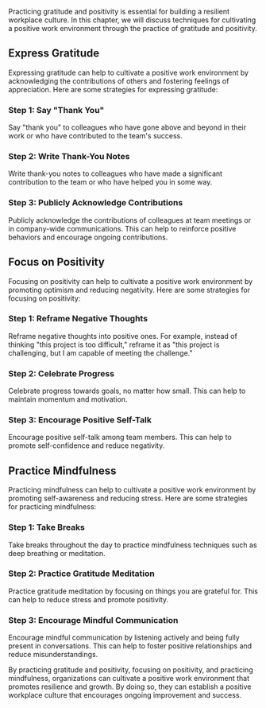 
Practicing gratitude and positivity is essential for building a resilient workplace culture. In this chapter, we will discuss techniques for cultivating a positive work environment through the practice of gratitude and positivity.

Express Gratitude
-----------------

Expressing gratitude can help to cultivate a positive work environment by acknowledging the contributions of others and fostering feelings of appreciation. Here are some strategies for expressing gratitude:

### Step 1: Say "Thank You"

Say "thank you" to colleagues who have gone above and beyond in their work or who have contributed to the team's success.

### Step 2: Write Thank-You Notes

Write thank-you notes to colleagues who have made a significant contribution to the team or who have helped you in some way.

### Step 3: Publicly Acknowledge Contributions

Publicly acknowledge the contributions of colleagues at team meetings or in company-wide communications. This can help to reinforce positive behaviors and encourage ongoing contributions.

Focus on Positivity
-------------------

Focusing on positivity can help to cultivate a positive work environment by promoting optimism and reducing negativity. Here are some strategies for focusing on positivity:

### Step 1: Reframe Negative Thoughts

Reframe negative thoughts into positive ones. For example, instead of thinking "this project is too difficult," reframe it as "this project is challenging, but I am capable of meeting the challenge."

### Step 2: Celebrate Progress

Celebrate progress towards goals, no matter how small. This can help to maintain momentum and motivation.

### Step 3: Encourage Positive Self-Talk

Encourage positive self-talk among team members. This can help to promote self-confidence and reduce negativity.

Practice Mindfulness
--------------------

Practicing mindfulness can help to cultivate a positive work environment by promoting self-awareness and reducing stress. Here are some strategies for practicing mindfulness:

### Step 1: Take Breaks

Take breaks throughout the day to practice mindfulness techniques such as deep breathing or meditation.

### Step 2: Practice Gratitude Meditation

Practice gratitude meditation by focusing on things you are grateful for. This can help to reduce stress and promote positivity.

### Step 3: Encourage Mindful Communication

Encourage mindful communication by listening actively and being fully present in conversations. This can help to foster positive relationships and reduce misunderstandings.

By practicing gratitude and positivity, focusing on positivity, and practicing mindfulness, organizations can cultivate a positive work environment that promotes resilience and growth. By doing so, they can establish a positive workplace culture that encourages ongoing improvement and success.
